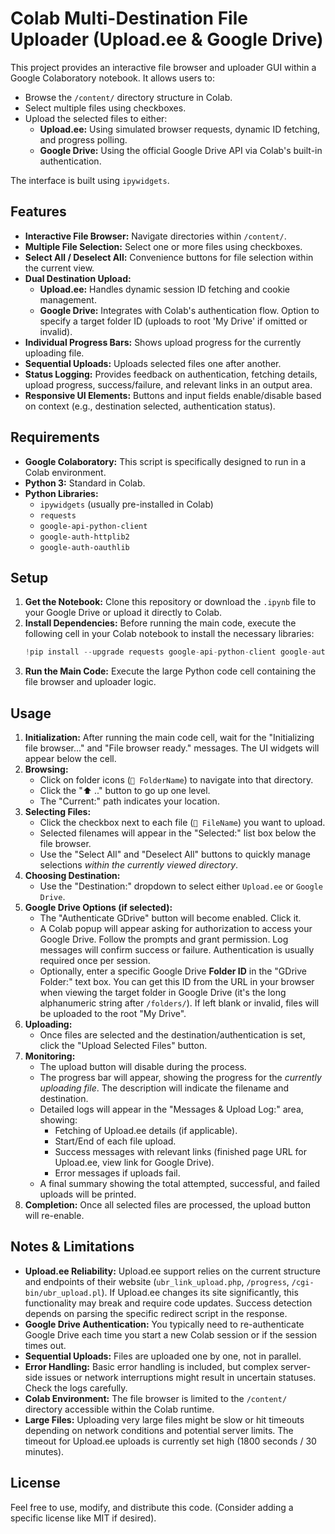 # Colab Multi-Destination File Uploader (Upload.ee & Google Drive)

This project provides an interactive file browser and uploader GUI within a Google Colaboratory notebook. It allows users to:

*   Browse the `/content/` directory structure in Colab.
*   Select multiple files using checkboxes.
*   Upload the selected files to either:
    *   **Upload.ee:** Using simulated browser requests, dynamic ID fetching, and progress polling.
    *   **Google Drive:** Using the official Google Drive API via Colab's built-in authentication.

The interface is built using `ipywidgets`.

## Features

*   **Interactive File Browser:** Navigate directories within `/content/`.
*   **Multiple File Selection:** Select one or more files using checkboxes.
*   **Select All / Deselect All:** Convenience buttons for file selection within the current view.
*   **Dual Destination Upload:**
    *   **Upload.ee:** Handles dynamic session ID fetching and cookie management.
    *   **Google Drive:** Integrates with Colab's authentication flow. Option to specify a target folder ID (uploads to root 'My Drive' if omitted or invalid).
*   **Individual Progress Bars:** Shows upload progress for the currently uploading file.
*   **Sequential Uploads:** Uploads selected files one after another.
*   **Status Logging:** Provides feedback on authentication, fetching details, upload progress, success/failure, and relevant links in an output area.
*   **Responsive UI Elements:** Buttons and input fields enable/disable based on context (e.g., destination selected, authentication status).

## Requirements

*   **Google Colaboratory:** This script is specifically designed to run in a Colab environment.
*   **Python 3:** Standard in Colab.
*   **Python Libraries:**
    *   `ipywidgets` (usually pre-installed in Colab)
    *   `requests`
    *   `google-api-python-client`
    *   `google-auth-httplib2`
    *   `google-auth-oauthlib`

## Setup

1.  **Get the Notebook:** Clone this repository or download the `.ipynb` file to your Google Drive or upload it directly to Colab.
2.  **Install Dependencies:** Before running the main code, execute the following cell in your Colab notebook to install the necessary libraries:
    ```python
    !pip install --upgrade requests google-api-python-client google-auth-httplib2 google-auth-oauthlib --quiet
    ```
3.  **Run the Main Code:** Execute the large Python code cell containing the file browser and uploader logic.

## Usage

1.  **Initialization:** After running the main code cell, wait for the "Initializing file browser..." and "File browser ready." messages. The UI widgets will appear below the cell.
2.  **Browsing:**
    *   Click on folder icons (`📁 FolderName`) to navigate into that directory.
    *   Click the "⬆️ .." button to go up one level.
    *   The "Current:" path indicates your location.
3.  **Selecting Files:**
    *   Click the checkbox next to each file (`📄 FileName`) you want to upload.
    *   Selected filenames will appear in the "Selected:" list box below the file browser.
    *   Use the "Select All" and "Deselect All" buttons to quickly manage selections *within the currently viewed directory*.
4.  **Choosing Destination:**
    *   Use the "Destination:" dropdown to select either `Upload.ee` or `Google Drive`.
5.  **Google Drive Options (if selected):**
    *   The "Authenticate GDrive" button will become enabled. Click it.
    *   A Colab popup will appear asking for authorization to access your Google Drive. Follow the prompts and grant permission. Log messages will confirm success or failure. Authentication is usually required once per session.
    *   Optionally, enter a specific Google Drive **Folder ID** in the "GDrive Folder:" text box. You can get this ID from the URL in your browser when viewing the target folder in Google Drive (it's the long alphanumeric string after `/folders/`). If left blank or invalid, files will be uploaded to the root "My Drive".
6.  **Uploading:**
    *   Once files are selected and the destination/authentication is set, click the "Upload Selected Files" button.
7.  **Monitoring:**
    *   The upload button will disable during the process.
    *   The progress bar will appear, showing the progress for the *currently uploading file*. The description will indicate the filename and destination.
    *   Detailed logs will appear in the "Messages & Upload Log:" area, showing:
        *   Fetching of Upload.ee details (if applicable).
        *   Start/End of each file upload.
        *   Success messages with relevant links (finished page URL for Upload.ee, view link for Google Drive).
        *   Error messages if uploads fail.
    *   A final summary showing the total attempted, successful, and failed uploads will be printed.
8.  **Completion:** Once all selected files are processed, the upload button will re-enable.

## Notes & Limitations

*   **Upload.ee Reliability:** Upload.ee support relies on the current structure and endpoints of their website (`ubr_link_upload.php`, `/progress`, `/cgi-bin/ubr_upload.pl`). If Upload.ee changes its site significantly, this functionality may break and require code updates. Success detection depends on parsing the specific redirect script in the response.
*   **Google Drive Authentication:** You typically need to re-authenticate Google Drive each time you start a new Colab session or if the session times out.
*   **Sequential Uploads:** Files are uploaded one by one, not in parallel.
*   **Error Handling:** Basic error handling is included, but complex server-side issues or network interruptions might result in uncertain statuses. Check the logs carefully.
*   **Colab Environment:** The file browser is limited to the `/content/` directory accessible within the Colab runtime.
*   **Large Files:** Uploading very large files might be slow or hit timeouts depending on network conditions and potential server limits. The timeout for Upload.ee uploads is currently set high (1800 seconds / 30 minutes).

## License

Feel free to use, modify, and distribute this code. (Consider adding a specific license like MIT if desired).